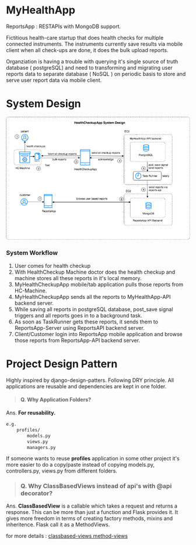 # MyHealthApp

ReportsApp : RESTAPIs with MongoDB support.

Fictitious health-care startup that does health checks for multiple connected instruments. The instruments currently save results via mobile client when all check-ups are done, it does the bulk upload reports.

Organziation is having a trouble with querying it's single source of truth database ( postgreSQL) and need to transforming and migrating user reports data to separate database ( NoSQL ) on periodic basis to store and serve user report data via mobile client.

# System Design

![alt system-design](https://raw.githubusercontent.com/codetarsier/MyHealthApp/develop/docs/healthcheckup-system-design.png)

### System Workflow
1. User comes for health checkup
2. With HealthCheckup Machine doctor does the health checkup and machine stores all these reports in it's local memory.
3. MyHealthCheckupApp mobile/tab application pulls those reports from HC-Machine.
4. MyHealthCheckupApp sends all the reports to MyHealthApp-API backend server.
5. While saving all reports in postgreSQL database, post_save signal triggers and all reports goes in to a background task.
6. As soon as TaskRunner gets these reports, it sends them to ReportsApp-Server using ReportsAPI backend server. 
7. Client/Customer login into ReportsApp mobile application and browse those reports from ReportsApp-API backend server.

# Project Design Pattern

Highly inspired by django-design-patters.
Following DRY principle. All applications are reusable and dependencies are kept in one folder. 

> #### Q. Why Application Folders?

Ans. **For reusability.**

```
e.g.
    profiles/
        models.py
        views.py
        managers.py     
```
If someone wants to reuse **profiles** application in some other project it's more easier to do a copy/paste instead of copying models.py, controllers.py, views.py from different folders.

> ### Q. Why ClassBasedViews instead of api's with @api decorator?

Ans. **ClassBasedView** is a callable which takes a request and returns a response. This can be more than just a function and Flask provides it. It gives more freedom in terms of creating factory methods, mixins and inheritence. Flask call it as a MethodViews.

for more details : [classbased-views method-views](http://flask.pocoo.org/docs/0.12/views/#method-views-for-apis)
